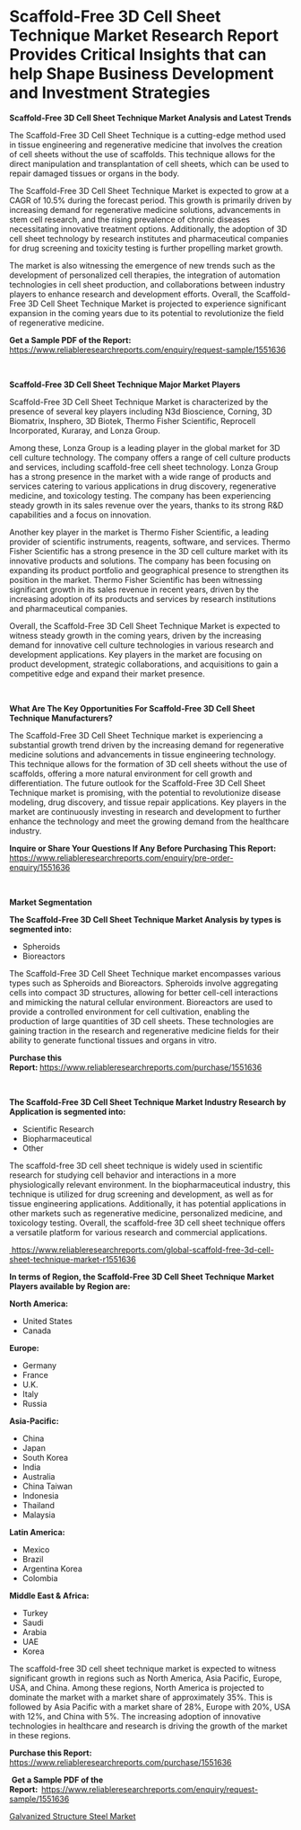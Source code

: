 <p><h1>Scaffold-Free 3D Cell Sheet Technique Market Research Report Provides Critical Insights that can help Shape Business Development and Investment Strategies</h1></p><p><strong>Scaffold-Free 3D Cell Sheet Technique Market Analysis and Latest Trends</strong></p>
<p><p>The Scaffold-Free 3D Cell Sheet Technique is a cutting-edge method used in tissue engineering and regenerative medicine that involves the creation of cell sheets without the use of scaffolds. This technique allows for the direct manipulation and transplantation of cell sheets, which can be used to repair damaged tissues or organs in the body.</p><p>The Scaffold-Free 3D Cell Sheet Technique Market is expected to grow at a CAGR of 10.5% during the forecast period. This growth is primarily driven by increasing demand for regenerative medicine solutions, advancements in stem cell research, and the rising prevalence of chronic diseases necessitating innovative treatment options. Additionally, the adoption of 3D cell sheet technology by research institutes and pharmaceutical companies for drug screening and toxicity testing is further propelling market growth.</p><p>The market is also witnessing the emergence of new trends such as the development of personalized cell therapies, the integration of automation technologies in cell sheet production, and collaborations between industry players to enhance research and development efforts. Overall, the Scaffold-Free 3D Cell Sheet Technique Market is projected to experience significant expansion in the coming years due to its potential to revolutionize the field of regenerative medicine.</p></p>
<p><strong>Get a Sample PDF of the Report:&nbsp;</strong> <a href="https://www.reliableresearchreports.com/enquiry/request-sample/1551636">https://www.reliableresearchreports.com/enquiry/request-sample/1551636</a></p>
<p>&nbsp;</p>
<p><strong>Scaffold-Free 3D Cell Sheet Technique Major Market Players</strong></p>
<p><p>Scaffold-Free 3D Cell Sheet Technique Market is characterized by the presence of several key players including N3d Bioscience, Corning, 3D Biomatrix, Insphero, 3D Biotek, Thermo Fisher Scientific, Reprocell Incorporated, Kuraray, and Lonza Group.</p><p>Among these, Lonza Group is a leading player in the global market for 3D cell culture technology. The company offers a range of cell culture products and services, including scaffold-free cell sheet technology. Lonza Group has a strong presence in the market with a wide range of products and services catering to various applications in drug discovery, regenerative medicine, and toxicology testing. The company has been experiencing steady growth in its sales revenue over the years, thanks to its strong R&D capabilities and a focus on innovation.</p><p>Another key player in the market is Thermo Fisher Scientific, a leading provider of scientific instruments, reagents, software, and services. Thermo Fisher Scientific has a strong presence in the 3D cell culture market with its innovative products and solutions. The company has been focusing on expanding its product portfolio and geographical presence to strengthen its position in the market. Thermo Fisher Scientific has been witnessing significant growth in its sales revenue in recent years, driven by the increasing adoption of its products and services by research institutions and pharmaceutical companies.</p><p>Overall, the Scaffold-Free 3D Cell Sheet Technique Market is expected to witness steady growth in the coming years, driven by the increasing demand for innovative cell culture technologies in various research and development applications. Key players in the market are focusing on product development, strategic collaborations, and acquisitions to gain a competitive edge and expand their market presence.</p></p>
<p>&nbsp;</p>
<p><strong>What Are The Key Opportunities For Scaffold-Free 3D Cell Sheet Technique Manufacturers?</strong></p>
<p><p>The Scaffold-Free 3D Cell Sheet Technique market is experiencing a substantial growth trend driven by the increasing demand for regenerative medicine solutions and advancements in tissue engineering technology. This technique allows for the formation of 3D cell sheets without the use of scaffolds, offering a more natural environment for cell growth and differentiation. The future outlook for the Scaffold-Free 3D Cell Sheet Technique market is promising, with the potential to revolutionize disease modeling, drug discovery, and tissue repair applications. Key players in the market are continuously investing in research and development to further enhance the technology and meet the growing demand from the healthcare industry.</p></p>
<p><strong>Inquire or Share Your Questions If Any Before Purchasing This Report:</strong> <a href="https://www.reliableresearchreports.com/enquiry/pre-order-enquiry/1551636">https://www.reliableresearchreports.com/enquiry/pre-order-enquiry/1551636</a></p>
<p>&nbsp;</p>
<p><strong>Market Segmentation</strong></p>
<p><strong>The Scaffold-Free 3D Cell Sheet Technique Market Analysis by types is segmented into:</strong></p>
<p><ul><li>Spheroids</li><li>Bioreactors</li></ul></p>
<p><p>The Scaffold-Free 3D Cell Sheet Technique market encompasses various types such as Spheroids and Bioreactors. Spheroids involve aggregating cells into compact 3D structures, allowing for better cell-cell interactions and mimicking the natural cellular environment. Bioreactors are used to provide a controlled environment for cell cultivation, enabling the production of large quantities of 3D cell sheets. These technologies are gaining traction in the research and regenerative medicine fields for their ability to generate functional tissues and organs in vitro.</p></p>
<p><strong>Purchase this Report:&nbsp;</strong><a href="https://www.reliableresearchreports.com/purchase/1551636">https://www.reliableresearchreports.com/purchase/1551636</a></p>
<p>&nbsp;</p>
<p><strong>The Scaffold-Free 3D Cell Sheet Technique Market Industry Research by Application is segmented into:</strong></p>
<p><ul><li>Scientific Research</li><li>Biopharmaceutical</li><li>Other</li></ul></p>
<p><p>The scaffold-free 3D cell sheet technique is widely used in scientific research for studying cell behavior and interactions in a more physiologically relevant environment. In the biopharmaceutical industry, this technique is utilized for drug screening and development, as well as for tissue engineering applications. Additionally, it has potential applications in other markets such as regenerative medicine, personalized medicine, and toxicology testing. Overall, the scaffold-free 3D cell sheet technique offers a versatile platform for various research and commercial applications.</p></p>
<p><a href="https://www.reliableresearchreports.com/global-scaffold-free-3d-cell-sheet-technique-market-r1551636">&nbsp;https://www.reliableresearchreports.com/global-scaffold-free-3d-cell-sheet-technique-market-r1551636</a></p>
<p><strong>In terms of Region, the Scaffold-Free 3D Cell Sheet Technique Market Players available by Region are:</strong></p>
<p>
    <p> <strong> North America: </strong>
        <ul>
            <li>United States</li>
            <li>Canada</li>
        </ul>
        </p> 
    <p> <strong> Europe: </strong>
        <ul>
            <li>Germany</li>
            <li>France</li>
            <li>U.K.</li>
            <li>Italy</li>
            <li>Russia</li>
        </ul>
        </p> 
    <p> <strong> Asia-Pacific: </strong>
        <ul>
            <li>China</li>
            <li>Japan</li>
            <li>South Korea</li>
            <li>India</li>
            <li>Australia</li>
            <li>China Taiwan</li>
            <li>Indonesia</li>
            <li>Thailand</li>
            <li>Malaysia</li>
        </ul>
        </p> 
    <p> <strong> Latin America: </strong>
        <ul>
            <li>Mexico</li>
            <li>Brazil</li>
            <li>Argentina Korea</li>
            <li>Colombia</li>
        </ul>
        </p> 
    <p> <strong> Middle East & Africa: </strong>
        <ul>
            <li>Turkey</li>
            <li>Saudi</li>
            <li>Arabia</li>
            <li>UAE</li>
            <li>Korea</li>
        </ul>
    </p>
    </p>
<p><p>The scaffold-free 3D cell sheet technique market is expected to witness significant growth in regions such as North America, Asia Pacific, Europe, USA, and China. Among these regions, North America is projected to dominate the market with a market share of approximately 35%. This is followed by Asia Pacific with a market share of 28%, Europe with 20%, USA with 12%, and China with 5%. The increasing adoption of innovative technologies in healthcare and research is driving the growth of the market in these regions.</p></p>
<p><strong>Purchase this Report: </strong><a href="https://www.reliableresearchreports.com/purchase/1551636">https://www.reliableresearchreports.com/purchase/1551636</a></p>
<p>&nbsp;<strong>Get a Sample PDF of the Report:&nbsp;&nbsp;</strong><a href="https://www.reliableresearchreports.com/enquiry/request-sample/1551636">https://www.reliableresearchreports.com/enquiry/request-sample/1551636</a></p>
<p><strong></strong></p>
<p><p><a href="https://meowing-canidae-761.notion.site/Galvanized-Structure-Steel-Market-Share-Evolution-and-Market-Growth-Trends-2024-2031-1540eea883384c479e4969e46cb63235">Galvanized Structure Steel Market</a></p></p>